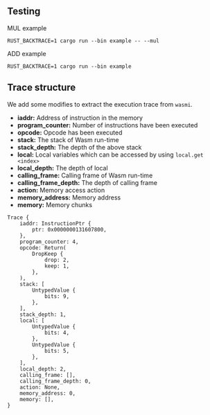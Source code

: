 ## Testing

MUL example

```
RUST_BACKTRACE=1 cargo run --bin example -- --mul
```

ADD example

```
RUST_BACKTRACE=1 cargo run --bin example
```

## Trace structure

We add some modifies to extract the execution trace from `wasmi`.

-   **iaddr:** Address of instruction in the memory
-   **program_counter:** Number of instructions have been executed
-   **opcode:** Opcode has been executed
-   **stack:** The stack of Wasm run-time
-   **stack_depth:** The depth of the above stack
-   **local:** Local variables which can be accessed by using `local.get <index>`
-   **local_depth:** The depth of local
-   **calling_frame:** Calling frame of Wasm run-time
-   **calling_frame_depth:** The depth of calling frame
-   **action:** Memory access action
-   **memory_address:** Memory address
-   **memory:** Memory chunks

```
Trace {
    iaddr: InstructionPtr {
        ptr: 0x0000000131607800,
    },
    program_counter: 4,
    opcode: Return(
        DropKeep {
            drop: 2,
            keep: 1,
        },
    ),
    stack: [
        UntypedValue {
            bits: 9,
        },
    ],
    stack_depth: 1,
    local: [
        UntypedValue {
            bits: 4,
        },
        UntypedValue {
            bits: 5,
        },
    ],
    local_depth: 2,
    calling_frame: [],
    calling_frame_depth: 0,
    action: None,
    memory_address: 0,
    memory: [],
}
```
